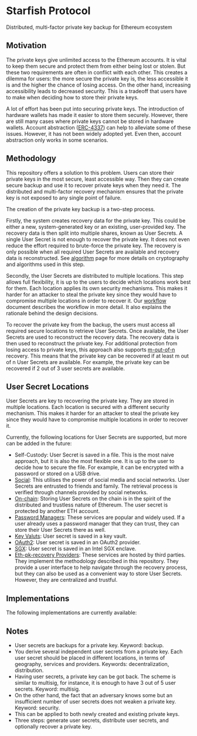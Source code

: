  
# Starfish Protocol
Distributed, multi-factor private key backup for Ethereum ecosystem

## Motivation

The private keys give unlimited access to the Ethereum accounts. It is vital to keep them secure and protect them from either being lost or stolen. But these two requirements are often in conflict with each other. This creates a dilemma for users: the more secure the private key is, the less accessible it is and the higher the chance of losing access. On the other hand, increasing accessibility leads to decreased security. This is a tradeoff that users have to make when deciding how to store their private keys.

A lot of effort has been put into securing private keys. The introduction of hardware wallets has made it easier to store them securely. However, there are still many cases where private keys cannot be stored in hardware wallets. Account abstraction ([ERC-4337](https://eips.ethereum.org/EIPS/eip-4337)) can help to alleviate some of these issues. However, it has not been widely adopted yet. Even then, account abstraction only works in some scenarios.

## Methodology

This repository offers a solution to this problem. Users can store their private keys in the most secure, least accessible way. Then they can create secure backup and use it to recover private keys when they need it. The distributed and multi-factor recovery mechanism ensures that the private key is not exposed to any single point of failure.

The creation of the private key backup is a two-step process.

Firstly, the system creates recovery data for the private key. This could be either a new, system-generated key or an existing, user-provided key. The recovery data is then split into multiple shares, known as User Secrets. A single User Secret is not enough to recover the private key. It does not even reduce the effort required to brute-force the private key. The recovery is only possible when all required User Secrets are available and recovery data is reconstructed. See [algorithm](research/algorithm.md) page for more details on cryptography and algorithms used in this step.

Secondly, the User Secrets are distributed to multiple locations. This step allows full flexibility, it is up to the users to decide which locations work best for them. Each location applies its own security mechanisms. This makes it harder for an attacker to steal the private key since they would have to compromise multiple locations in order to recover it. Our [workflow](research/workflow.md) document describes the workflow in more detail. It also explains the rationale behind the design decisions.

To recover the private key from the backup, the users must access all required secure locations to retrieve User Secrets. Once available, the User Secrets are used to reconstruct the recovery data. The recovery data is then used to reconstruct the private key. For additional protection from losing access to private keys, this approach also supports [m-out-of-n](research/m-out-of-n.md) recovery. This means that the private key can be recovered if at least m out of n User Secrets are available. For example, the private key can be recovered if 2 out of 3 user secrets are available.

## User Secret Locations

User Secrets are key to recovering the private key. They are stored in multiple locations. Each location is secured with a different security mechanism. This makes it harder for an attacker to steal the private key since they would have to compromise multiple locations in order to recover it.

Currently, the following locations for User Secrets are supported, but more can be added in the future:
- Self-Custody: User Secret is saved in a file. This is the most naive approach, but it is also the most flexible one. It is up to the user to decide how to secure the file. For example, it can be encrypted with a password or stored on a USB drive.
- [Social](research/social.md): This utilises the power of social media and social networks. User Secrets are entrusted to friends and family. The retrieval process is verified through channels provided by social networks.
- [On-chain](research/on-chain.md): Storing User Secrets on the chain is in the spirit of the distributed and trustless nature of Ethereum. The user secret is protected by another ETH account.
- [Password Managers](research/password-manager.md): These services are popular and widely used. If a user already uses a password manager that they can trust, they can store their User Secrets there as well.
- [Key Valuts](research/key-vault.md): User secret is saved in a key vault.
- [OAuth2](research/oauth2.md): User secret is saved in an OAuth2 provider.
- [SGX](research/sgx-timelock.md): User secret is saved in an Intel SGX enclave.
- [Eth-pk-recovery Providers](research/centralized-provider.md): These services are hosted by third parties. They implement the methodology described in this repository. They provide a user interface to help navigate through the recovery process, but they can also be used as a convenient way to store User Secrets. However, they are centralized and trustful.

## Implementations

The following implementations are currently available:


## Notes

- User secrets are backups for a private key. Keyword: backup.
- You derive several independent user secrets from a private key. Each user secret should be placed in different locations, in terms of geography, services and providers. Keywords: decentralization, distribution.
- Having user secrets, a private key can be got back. The scheme is similar to multisig, for instance, it is enough to have 3 out of 5 user secrets. Keyword: multisig.
- On the other hand, the fact that an adversary knows some but an insufficient number of user secrets does not weaken a private key. Keyword: security.
- This can be applied to both newly created and existing private keys.
- Three steps: generate user secrets, distribute user secrets, and optionally recover a private key.
